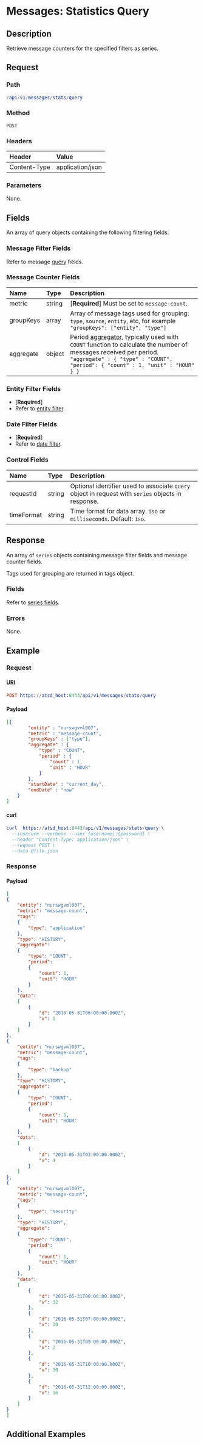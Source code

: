 # Messages: Statistics Query

## Description

Retrieve message counters for the specified filters as series.

## Request

### Path

```elm
/api/v1/messages/stats/query
```

### Method

```
POST 
```

### Headers

|**Header**|**Value**|
|:---|:---|
| Content-Type | application/json |

### Parameters

None.

## Fields

An array of query objects containing the following filtering fields:

### Message Filter Fields

Refer to message [query](query.md#message-filter-fields) fields.

### Message Counter Fields

| **Name**  | **Type** | **Description**  |
|:---|:---|:---|
|metric|string | [**Required**] Must be set to `message-count`. |
|groupKeys|array | Array of message tags used for grouping: `type`, `source`, `entity`, etc, for example `"groupKeys": ["entity", "type"]` |
|aggregate|object | Period [aggregator](/api/data/series/aggregate.md), typically used with `COUNT` function to calculate the number of messages received per period.<br>`"aggregate" : { "type" : "COUNT", "period": { "count" : 1, "unit" : "HOUR" } }` |

### Entity Filter Fields

* [**Required**]
* Refer to [entity filter](../filter-entity.md).

### Date Filter Fields

* [**Required**]
* Refer to [date filter](../filter-date.md).

### Control Fields

| **Name**  | **Type** | **Description**  |
|:---|:---|:---|
| requestId | string | Optional identifier used to associate `query` object in request with `series` objects in response. |
| timeFormat |string| Time format for data array. `iso` or `milliseconds`. Default: `iso`. |

## Response 

An array of `series` objects containing message filter fields and message counter fields.

Tags used for grouping are returned in tags object.

### Fields

Refer to [series fields](/api/data/series/insert.md#fields).

### Errors

None.

## Example

### Request

#### URI

```elm
POST https://atsd_host:8443/api/v1/messages/stats/query
```
#### Payload

```json
[{
        "entity" : "nurswgvml007",
        "metric" : "message-count",
        "groupKeys" : ["type"],
        "aggregate" : {
            "type" : "COUNT",
            "period" : {
                "count" : 1,
                "unit" : "HOUR"
            }
        },
        "startDate" : "current_day",
        "endDate" : "now"
    }
]
```

#### curl

```elm
curl  https://atsd_host:8443/api/v1/messages/stats/query \
  --insecure --verbose --user {username}:{password} \
  --header "Content-Type: application/json" \
  --request POST \
  --data @file.json
  ```
  
### Response

#### Payload

```json
[
{
    "entity": "nurswgvml007",
    "metric": "message-count",
    "tags":
    {
        "type": "application"
    },
    "type": "HISTORY",
    "aggregate":
    {
        "type": "COUNT",
        "period":
        {
            "count": 1,
            "unit": "HOUR"
        }
    },
    "data":
    [
        {
            "d": "2016-05-31T06:00:00.000Z",
            "v": 1
        }
    ]
},
{
    "entity": "nurswgvml007",
    "metric": "message-count",
    "tags":
    {
        "type": "backup"
    },
    "type": "HISTORY",
    "aggregate":
    {
        "type": "COUNT",
        "period":
        {
            "count": 1,
            "unit": "HOUR"
        }
    },
    "data":
    [
        {
            "d": "2016-05-31T03:00:00.000Z",
            "v": 4
        }
    ]
},
{
    "entity": "nurswgvml007",
    "metric": "message-count",
    "tags":
    {
        "type": "security"
    },
    "type": "HISTORY",
    "aggregate":
    {
        "type": "COUNT",
        "period":
        {
            "count": 1,
            "unit": "HOUR"
        }
    },
    "data":
    [
        {
            "d": "2016-05-31T00:00:00.000Z",
            "v": 32
        },
        {
            "d": "2016-05-31T07:00:00.000Z",
            "v": 30
        },
        {
            "d": "2016-05-31T09:00:00.000Z",
            "v": 2
        },
        {
            "d": "2016-05-31T10:00:00.000Z",
            "v": 30
        },
        {
            "d": "2016-05-31T12:00:00.000Z",
            "v": 16
        }
    ]
}
]
```

## Additional Examples
